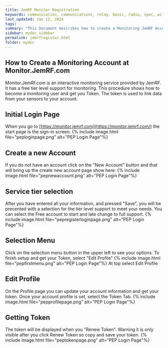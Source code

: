 ```yaml
---
title: JemRF Monitor Registration
keywords: communication, communications, relay, basic, radio, spec, wifi, sensor
last_updated: Jan 12, 2024
tags:
summary: "This Document describes how to create a Monitoring JemRF Account"
sidebar: mydoc_sidebar
permalink: jemrfregister.html
folder: mydoc
---
```


## How to Create a Monitoring Account at Monitor.JemRF.com
Monitor.JemRf.com is an interactive monitoring service provided by JemRF. It has a free tier level support for monitoring. This procedure shows how to become a monitoring user and get you Token. The token is used to link data from your sensors to your account.
## Initial Login Page
When you go to [https://monitor.jemrf.com](https://monitor.jemrf.com/) the start page is the sign-in screen.
{% include image.html file="peploginpage.png" alt="PEP Login Page"%}

## Create a new Account
If you do not have an account click on the "New Account" button and that will bring up the create new account page show here:
{% include image.html file="pepnewaccount.png" alt="PEP Login Page"%}

## Service tier selection
After you have entered all your information, and pressed "Save", you will be precented with a selection for the tier level support to meet your needs.
You can select the Free account to start and late change to full support.
{% include image.html file="pepregisterloginpage.png" alt="PEP Login Page"%}

## Selection Menu
Click on the selection menu button in the upper left to see your options.
To finish setup and get your Token, select "Edit Profile"
{% include image.html file="pepfirstmenu.png" alt="PEP Login Page"%}
At top select Edit Profile

## Edit Profile
On the Profile page you can update your account information and get your token.
Once your account profile is set, select the Token Tab.
{% include image.html file="pepprofilepage.png" alt="PEP Login Page"%}

## Getting Token
The token will be displayed when you "Renew Token". Warning it is only visible after you click Renew Token so copy and save your token.
{% include image.html file="peptokenpage.png" alt="PEP Login Page"%}

